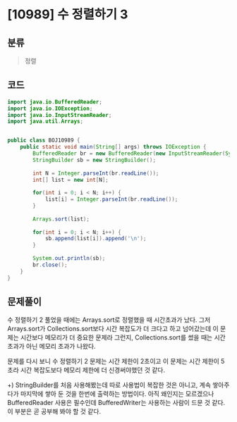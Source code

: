 # [10989] 수 정렬하기 3

## 분류
> 정렬

## 코드
```java
import java.io.BufferedReader;
import java.io.IOException;
import java.io.InputStreamReader;
import java.util.Arrays;


public class BOJ10989 {
	public static void main(String[] args) throws IOException {
		BufferedReader br = new BufferedReader(new InputStreamReader(System.in));
		StringBuilder sb = new StringBuilder();
		
		int N = Integer.parseInt(br.readLine());
		int[] list = new int[N];
		
		for(int i = 0; i < N; i++) {
			list[i] = Integer.parseInt(br.readLine());
		}
		
		Arrays.sort(list);
		
		for(int i = 0; i < N; i++) {
			sb.append(list[i]).append('\n');
		}
		
		System.out.println(sb);
		br.close();		
	}
}
```

## 문제풀이

수 정렬하기 2 풀었을 때에는 Arrays.sort로 정렬했을 때 시간초과가 났다. 그저 Arrays.sort가 Collections.sort보다 시간 복잡도가 더 크다고 하고 넘어갔는데 이 문제는 시간보다 메모리가 더 중요한 문제라 그런지, Collections.sort를 썼을 때는 시간 초과가 아닌 메모리 초과가 나왔다.

문제를 다시 보니 수 정렬하기 2 문제는 시간 제한이 2초이고 이 문제는 시간 제한이 5초라 시간 복잡도보다 메모리 제한에 더 신경써야했던 것 같다.

+) StringBuilder를 처음 사용해봤는데 따로 사용법이 복잡한 것은 아니고, 계속 쌓아주다가 마지막에 쌓아 둔 것을 한번에 출력하는 방법이다. 아직 왜인지는 모르겠으나 BufferedReader 사용은 필수인데 BufferedWriter는 사용하는 사람이 드문 것 같다. 이 부분은 곧 공부해 봐야 할 것 같다.